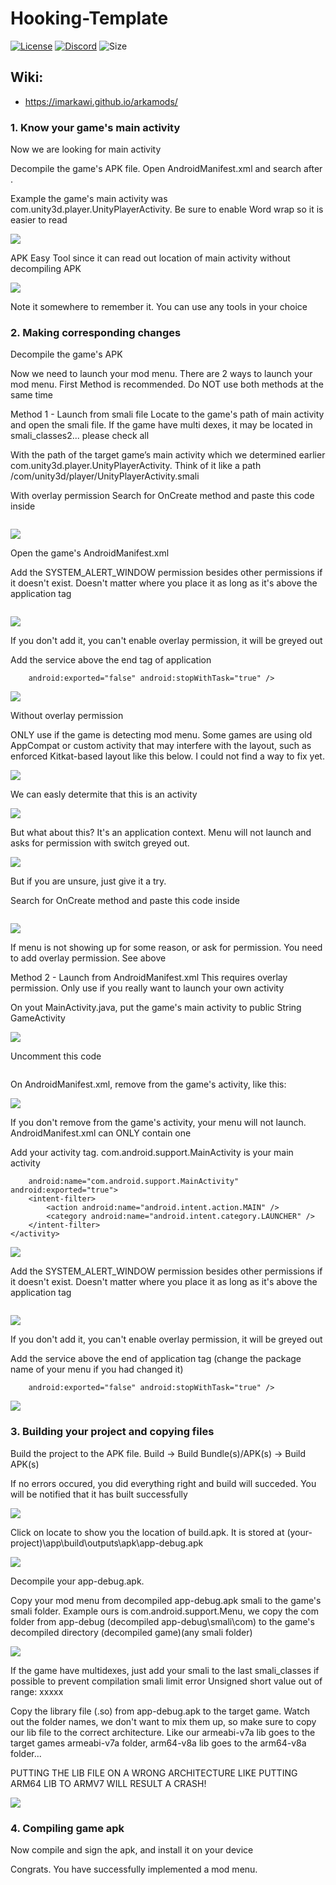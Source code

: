 # Hooking-Template

[![License](https://img.shields.io/github/imArkawi/license/Hooking-Template?logo=github&logoColor=%23fff&style=for-the-badge)](LICENSE)
[![Discord](https://img.shields.io/discord/720937884814671923?color=%237289DA&logo=discord&logoColor=%23fff&style=for-the-badge)](https://discord.gg/JuJHbEAN)
![Size](https://img.shields.io/github/repo-size/imArkawi/Hooking-Template?style=for-the-badge)

## Wiki:
* https://imarkawi.github.io/arkamods/

### 1. Know your game's main activity
Now we are looking for main activity

Decompile the game's APK file. Open AndroidManifest.xml and search after 
<action android:name="android.intent.action.MAIN"/>.

Example the game's main activity was com.unity3d.player.UnityPlayerActivity. Be sure to enable Word wrap so it is easier to read

![](https://i.ibb.co/XFXBfZq/1.png)


APK Easy Tool since it can read out location of main activity without decompiling APK

![](https://i.ibb.co/Vg63z9h/2.png)


Note it somewhere to remember it. You can use any tools in your choice

### 2. Making corresponding changes
Decompile the game's APK

Now we need to launch your mod menu. There are 2 ways to launch your mod menu. First Method is recommended. Do NOT use both methods at the same time

Method 1 - Launch from smali file
Locate to the game's path of main activity and open the smali file. If the game have multi dexes, it may be located in smali_classes2... please check all

With the path of the target game’s main activity which we determined earlier com.unity3d.player.UnityPlayerActivity. Think of it like a path /com/unity3d/player/UnityPlayerActivity.smali

With overlay permission
Search for OnCreate method and paste this code inside

```invoke-static {p0}, Lcom/android/support/Main;->Start(Landroid/content/Context;)V
```

![](https://i.ibb.co/NsJyky8/3.png)


Open the game's AndroidManifest.xml

Add the SYSTEM_ALERT_WINDOW permission besides other permissions if it doesn't exist. Doesn't matter where you place it as long as it's above the application tag

```<uses-permission android:name="android.permission.SYSTEM_ALERT_WINDOW"/>
```

![](https://i.ibb.co/f96mQz2/5.png)


If you don't add it, you can't enable overlay permission, it will be greyed out

Add the service above the end tag of application

```<service android:name="com.android.support.Launcher" android:enabled="true"
    android:exported="false" android:stopWithTask="true" />
```
    
![](https://i.ibb.co/QFTN4VK/6.png)


Without overlay permission

ONLY use if the game is detecting mod menu. Some games are using old AppCompat or custom activity that may interfere with the layout, such as enforced Kitkat-based layout like this below. I could not find a way to fix yet.

![](https://i.ibb.co/KrcSqdw/7.png)



We can easly determite that this is an activity

![](https://i.ibb.co/9HjHxVZ/8.png)



But what about this? It's an application context. Menu will not launch and asks for permission with switch greyed out.

![](https://i.ibb.co/8mYqrMC/9.png)



But if you are unsure, just give it a try.

Search for OnCreate method and paste this code inside

```invoke-static {p0}, Lcom/android/support/Main;->StartWithoutPermission(Landroid/content/Context;)V
```

![](https://i.ibb.co/NVHfs3n/10.png)


If menu is not showing up for some reason, or ask for permission. You need to add overlay permission. See above

Method 2 - Launch from AndroidManifest.xml
This requires overlay permission. Only use if you really want to launch your own activity

On yout MainActivity.java, put the game's main activity to public String GameActivity

![](https://i.ibb.co/RhnJ1MY/11.png)



Uncomment this code

```Toast.makeText(MainActivity.this, "Error. Game's main activity does not exist", Toast.LENGTH_LONG).show();
```
On AndroidManifest.xml, remove <action android:name="android.intent.action.MAIN"/> from the game's activity, like this:

![](https://i.ibb.co/v4LSLkj/12.png)



If you don't remove <action android:name="android.intent.action.MAIN"/> from the game's activity, your menu will not launch. AndroidManifest.xml can ONLY contain one <action android:name="android.intent.action.MAIN"/>

Add your activity tag. com.android.support.MainActivity is your main activity

```<activity android:configChanges="keyboardHidden|orientation|screenSize"
    android:name="com.android.support.MainActivity" android:exported="true">
    <intent-filter>
        <action android:name="android.intent.action.MAIN" />
        <category android:name="android.intent.category.LAUNCHER" />
    </intent-filter>
</activity>
```

![](https://i.ibb.co/WktFWzS/13.png)


Add the SYSTEM_ALERT_WINDOW permission besides other permissions if it doesn't exist. Doesn't matter where you place it as long as it's above the application tag

```<uses-permission android:name="android.permission.SYSTEM_ALERT_WINDOW"/>
```

![](https://i.ibb.co/f96mQz2/5.png)


If you don't add it, you can't enable overlay permission, it will be greyed out

Add the service above the end of application tag (change the package name of your menu if you had changed it)

```<service android:name="com.android.support.Launcher" android:enabled="true"
    android:exported="false" android:stopWithTask="true" />
```
    
![](https://i.ibb.co/QFTN4VK/6.png)

### 3. Building your project and copying files
Build the project to the APK file. Build -> Build Bundle(s)/APK(s) -> Build APK(s)

If no errors occured, you did everything right and build will succeded. You will be notified that it has built successfully

![](https://i.ibb.co/DVFJxZ3/16.png)



Click on locate to show you the location of build.apk. It is stored at (your-project)\app\build\outputs\apk\app-debug.apk

![](https://i.ibb.co/wcmK963/17.png)



Decompile your app-debug.apk.

Copy your mod menu from decompiled app-debug.apk smali to the game's smali folder. Example ours is com.android.support.Menu, we copy the com folder from app-debug (decompiled app-debug\smali\com) to the game's decompiled directory (decompiled game)\(any smali folder)

![](https://i.ibb.co/vDKyhXR/18.png)



If the game have multidexes, just add your smali to the last smali_classes if possible to prevent compilation smali limit error Unsigned short value out of range: xxxxx

Copy the library file (.so) from app-debug.apk to the target game. Watch out the folder names, we don't want to mix them up, so make sure to copy our lib file to the correct architecture. Like our armeabi-v7a lib goes to the target games armeabi-v7a folder, arm64-v8a lib goes to the arm64-v8a folder...

PUTTING THE LIB FILE ON A WRONG ARCHITECTURE LIKE PUTTING ARM64 LIB TO ARMV7 WILL RESULT A CRASH!

![](https://i.ibb.co/zFFC2gT/19.png)


### 4. Compiling game apk
Now compile and sign the apk, and install it on your device

Congrats. You have successfully implemented a mod menu.
